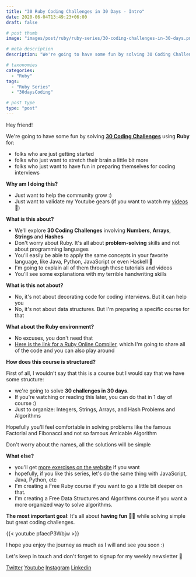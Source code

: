 ```yaml
---
title: "30 Ruby Coding Challenges in 30 Days - Intro"
date: 2020-06-04T13:49:23+06:00
draft: false

# post thumb
image: "images/post/ruby/ruby-series/30-coding-challenges-in-30-days.png"

# meta description
description: "We're going to have some fun by solving 30 Coding Challenges using Ruby for folks who are just getting started and folks who just want to have fun in preparing themselves for coding interviews"

# taxonomies
categories: 
  - "Ruby"
tags:
  - "Ruby Series"
  - "30daysCoding"

# post type
type: "post"
---
```


Hey friend!

We're going to have some fun by solving **[30 Coding Challenges](https://www.youtube.com/watch?v=pfaecP3Wbjw)** using **Ruby** for:

- folks who are just getting started
- folks who just want to stretch their brain a little bit more
- folks who just want to have fun in preparing themselves for coding interviews

**Why am I doing this?**

- Just want to help the community grow :)
- Just want to validate my Youtube gears (if you want to watch my [videos](https://www.youtube.com/channel/UCn09BXJXOCPLARsqNvxEFuw) 😬)

**What is this about?**

- We'll explore **30 Coding Challenges** involving **Numbers**, **Arrays**, **Strings** and **Hashes**
- Don't worry about Ruby. It's all about **problem-solving** skills and not about programming languages
- You'll easily be able to apply the same concepts in your favorite language, like Java, Python, JavaScript or even Haskell 🤯
- I'm going to explain all of them through these tutorials and videos
- You'll see some explanations with my terrible handwriting skills

**What is this not about?**

- No, it's not about decorating code for coding interviews. But it can help you
- No, it's not about data structures. But I'm preparing a specific course for that

**What about the Ruby environment?**

- No excuses, you don't need that
- [Here is the link for a Ruby Online Compiler](https://repl.it/languages/ruby), which I'm going to share all of the code and you can also play around

**How does this course is structured?**

First of all, I wouldn't say that this is a course but I would say that we have some structure:

- we're going to solve **30 challenges in 30 days**.
- If you're watching or reading this later, you can do that in 1 day of course :)
- Just to organize: Integers, Strings, Arrays, and Hash Problems and Algorithms

Hopefully you'll feel comfortable in solving problems like the famous Factorial and Fibonacci and not so famous Amicable Algorithm

Don't worry about the names, all the solutions will be simple

**What else?**

- you'll get [more exercises on the website](https://courses.alexgama.io/course?courseid=ruby-coding-challenges-course) if you want
- hopefully, if you like this series, let's do the same thing with JavaScript, Java, Python, etc
- I'm creating a Free Ruby course if you want to go a little bit deeper on that.
- I'm creating a Free Data Structures and Algorithms course if you want a more organized way to solve algorithms.

**The most important goal**: It's all about **having fun** 🕺💃 while solving simple but great coding challenges.

{{< youtube pfaecP3Wbjw >}}

I hope you enjoy the journey as much as I will and see you soon :)

Let's keep in touch and don't forget to signup for my weekly newsletter 🙂

[Twitter](https://twitter.com/_alex_gama/)
[Youtube](https://www.youtube.com/channel/UCn09BXJXOCPLARsqNvxEFuw?view_as=subscriber/)
[Instagram](https://www.instagram.com/_alex_gama)
[Linkedin](https://www.linkedin.com/in/alexandregama/)